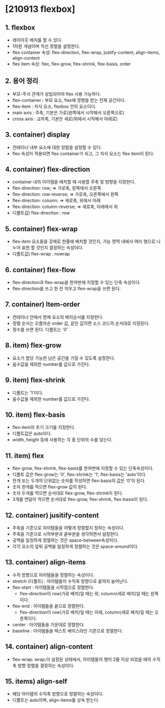 # [210913 flexbox]

## 1. flexbox

- 레이아웃 배치를 할 수 있다.
- 1차원 개념이며 직선 정렬을 설정한다.
- flex container 속성: flex-direction, flex-wrap, justify-content, align-items, align-content
- flex item 속성: flex, flex-grow, flex-shrink, flex-basis, order

## 2. 용어 정리

- 부모-주식 관계가 성립되어야 flex 사용 가능하다.
- flex-container : 부모 요소, flex에 영향을 받는 전체 공간이다.
- flex-item : 자식 요소, flexbox 안의 요소이다.
- main axis : 주축, 기본은 가로(왼쪽에서 시작해서 오른쪽으로)
- cross axis : 교차축, 기본은 세로(위에서 시작해서 아래로)

## 3. container) display

- 컨테이너 내부 요소에 대한 정렬을 설정할 수 있다.
- flex 속성이 적용되면 flex container가 되고, 그 자식 요소는 flex item이 된다.

## 4. container) flex-direction

- container 내의 아이템을 배치할 때 사용할 주축 및 방향을 지정한다.
- flex-direction: row; => 가로축, 왼쪽에서 오른쪽
- flex-direction: row-reverse; => 가로축, 오른쪽에서 왼쪽
- flex-direction: column; => 세로축, 위에서 아래
- flex-direction: column-reverse; => 세로축, 아래에서 위
- 디폴트값) flex-direction : row

## 5. container) flex-wrap

- flex-item 요소들을 강제로 한줄에 배치할 것인지, 가능 영역 내에서 여러 행으로 나누어 표현 할 것인지 결정하는 속성이다.
- 디폴트값) flex-wrap : nowrap

## 6. container) flex-flow

- flex-direction과 flex-wrap을 한꺼번에 지정할 수 있는 단축 속성이다.
- flex-direction을 쓰고 한 칸 띄우고 flex-wrap을 쓰면 된다.

## 7. container) Item-order

- 컨테이너 안에서 현재 요소의 배치순서를 지정한다.
- 정렬 순서는 오름차순 order 값, 같은 값이면 소스 코드의 순서대로 지정된다.
- 정수를 쓰면 된다. 디폴트는 '0'

## 8. item) flex-grow

- 요소가 할당 가능한 남은 공간을 가질 수 있도록 설정한다.
- 음수값을 제외한 number를 값으로 가진다.


## 9. item) flex-shrink

- 디폴트는 '1'이다.
- 음수값을 제외한 number를 값으로 가진다.

## 10. item) flex-basis

- flex-item의 초기 크기를 지정한다.
- 디폴트값은 auto이다.
- width, height 등에 사용하는 각 종 단위의 수를 넣는다.

## 11. item) flex

- flex-grow, flex-shrink, flex-basis를 한꺼번에 지정할 수 있는 단축속성이다.
- 디폴트 값은 flex-grow는 '0', flex-shrink는 '1', flex-basis는 'auto'이다.
- 한개 또는 두개의 단위없는 숫자를 작성하면 flex-basis의 값은 '0'이 된다.
- 숫자 한개를 적으면 flex-grow 값이 된다.
- 숫자 두개를 적으면 순서대로 flex-grow, flex-shrink이 된다.
- 3개를 연달아 적으면 순서대로 flex-grow, flex-shrink, flex-basis이 된다.

## 12. container) jusitify-content

- 주축을 기준으로 아이템들을 어떻게 정렬할지 정하는 속성이다.
- 주축을 기준으로 시작부분과 끝부분을 생각하면서 설정한다.
- 공백을 일정하게 정렬하는 것은 space-between속성이다.
- 각각 요소의 앞뒤 공백을 일정하게 정렬하는 것은 space-around이다.

## 13. container) align-items

- 수직 방향으로 아이템들을 정렬하는 속성이다.
- stretch (디폴트) : 아이템들이 수직축 방향으로 끝까지 늘어난다.
- flex-start : 아이템들을 시작점으로 정렬한다.
  - flex-direction이 row(가로 배치)일 때는 위, column(세로 배치)일 때는 왼쪽이다.
- flex-end : 아이템들을 끝으로 정렬한다.
  - flex-direction이 row(가로 배치)일 때는 아래, column(세로 배치)일 때는 오른쪽이다.
- center : 아이템들을 가운데로 정렬한다.
- baseline : 아이템들을 텍스트 베이스라인 기준으로 정렬한다.

## 14. container) align-content

- flex-wrap: wrap;이 설정된 상태에서, 아이템들의 행이 2줄 이상 되었을 때의 수직축 방향 정렬을 결정하는 속성이다.

## 15. items) align-self

- 해당 아이템의 수직축 방향으로 정렬하는 속성이다.
- 디폴트는 auto이며, align-items를 상속 받는다.